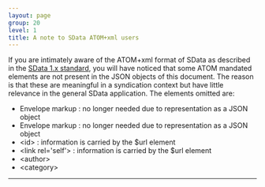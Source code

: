 ```yaml
---
layout: page
group: 20
level: 1
title: A note to SData ATOM+xml users
---
```


If you are intimately aware of the ATOM+xml format of SData as described in the [SData 1.x standard](../../core/0100/ "1 Introduction"), you 
will have noticed that some ATOM mandated elements are not present in the JSON objects of this 
document. The reason is that these are meaningful in a syndication context but have little relevance in 
the general SData application. The elements omitted are:

*  Envelope markup <feed> : no longer needed due to representation as a JSON object 
*  Envelope markup <entry> : no longer needed due to representation as a JSON object
*  &lt;id&gt; : information is carried by the $url element
*  &lt;link rel='self'&gt; : information is carried by the $url element
*  &lt;author&gt;
*  &lt;category&gt;

***